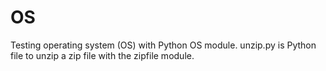 # OS
Testing operating system (OS) with Python OS module.
unzip.py is Python file to unzip a zip file with the zipfile module.
